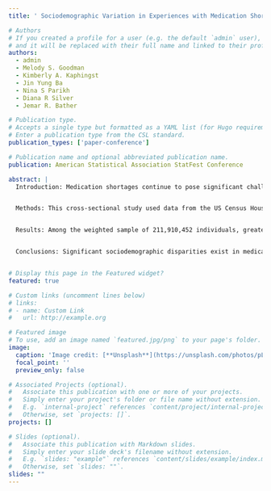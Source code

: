 ```yaml
---
title: ' Sociodemographic Variation in Experiences with Medication Shortages among US Adults'

# Authors
# If you created a profile for a user (e.g. the default `admin` user), write the username (folder name) here
# and it will be replaced with their full name and linked to their profile.
authors:
  - admin
  - Melody S. Goodman
  - Kimberly A. Kaphingst
  - Jin Yung Ba
  - Nina S Parikh
  - Diana R Silver
  - Jemar R. Bather

# Publication type.
# Accepts a single type but formatted as a YAML list (for Hugo requirements).
# Enter a publication type from the CSL standard.
publication_types: ['paper-conference']

# Publication name and optional abbreviated publication name.
publication: American Statistical Association StatFest Conference

abstract: |
  Introduction: Medication shortages continue to pose significant challenges within the US healthcare system. However, there is limited knowledge about the associations between sociodemographic factors and the likelihood of experiencing shortages with prescribed medications and over-the-counter medications.


  Methods: This cross-sectional study used data from the US Census Household Pulse Survey (August–October 2023), a nationally representative survey of adults aged 18 and above. Sociodemographic factors included age, gender identity, race/ethnicity, marital and employment status, educational attainment, household income, number of children, health insurance, depression and anxiety symptoms, disability status, and region. Weighted multivariable models estimated adjusted odds ratios (ORs) and 95% confidence intervals (CIs). Sensitivity analysis was conducted using the same models; individuals with missing health insurance coverage were excluded.


  Results: Among the weighted sample of 211,910,452 individuals, greater shortage experiences with prescribed and over-the-counter medications were associated with middle age (e.g., 45-64 years, OR 1.35, 95% CI 1.14-1.58), transgender/other gender identity (OR 2.11, 95% CI 1.77-2.51), higher educational attainment (e.g., graduate degrees, OR 1.60, 95% CI 1.48-1.73), higher number of children (e.g., three or more children, OR 1.43, 95% CI 1.29-1.58), having depression (OR 1.49, 95% CI 1.39-1.61) and anxiety symptoms (OR 2.13, 95% CI 1.90-2.38), and being disabled (OR 2.21, 95% CI 2.06-2.36). Being employed (OR 0.84, 95% CI 0.76-0.93) and having a higher household income (e.g., $100,000-$149,999, OR 0.66, 95% CI 0.57-0.76) were associated with a lower likelihood of experiencing shortages.


  Conclusions: Significant sociodemographic disparities exist in medication shortages among US adults, particularly affecting those with lower socioeconomic status, transgender identities, mental health issues, and disabilities. Targeted interventions, improved drug supply chains, and equitable drug coverage are essential to reduce health inequities and improve outcomes.


# Display this page in the Featured widget?
featured: true

# Custom links (uncomment lines below)
# links:
# - name: Custom Link
#   url: http://example.org

# Featured image
# To use, add an image named `featured.jpg/png` to your page's folder.
image:
  caption: 'Image credit: [**Unsplash**](https://unsplash.com/photos/pLCdAaMFLTE)'
  focal_point: ''
  preview_only: false

# Associated Projects (optional).
#   Associate this publication with one or more of your projects.
#   Simply enter your project's folder or file name without extension.
#   E.g. `internal-project` references `content/project/internal-project/index.md`.
#   Otherwise, set `projects: []`.
projects: []

# Slides (optional).
#   Associate this publication with Markdown slides.
#   Simply enter your slide deck's filename without extension.
#   E.g. `slides: "example"` references `content/slides/example/index.md`.
#   Otherwise, set `slides: ""`.
slides: ""
---
```

